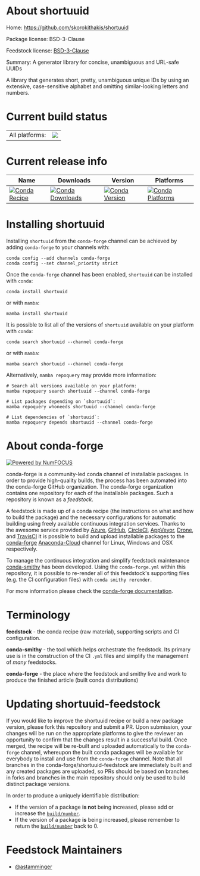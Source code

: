About shortuuid
===============

Home: https://github.com/skorokithakis/shortuuid

Package license: BSD-3-Clause

Feedstock license: [BSD-3-Clause](https://github.com/conda-forge/shortuuid-feedstock/blob/main/LICENSE.txt)

Summary: A generator library for concise, unambiguous and URL-safe UUIDs

A library that generates short, pretty, unambiguous unique IDs by using an
extensive, case-sensitive alphabet and omitting similar-looking letters and
numbers.


Current build status
====================


<table><tr><td>All platforms:</td>
    <td>
      <a href="https://dev.azure.com/conda-forge/feedstock-builds/_build/latest?definitionId=5818&branchName=main">
        <img src="https://dev.azure.com/conda-forge/feedstock-builds/_apis/build/status/shortuuid-feedstock?branchName=main">
      </a>
    </td>
  </tr>
</table>

Current release info
====================

| Name | Downloads | Version | Platforms |
| --- | --- | --- | --- |
| [![Conda Recipe](https://img.shields.io/badge/recipe-shortuuid-green.svg)](https://anaconda.org/conda-forge/shortuuid) | [![Conda Downloads](https://img.shields.io/conda/dn/conda-forge/shortuuid.svg)](https://anaconda.org/conda-forge/shortuuid) | [![Conda Version](https://img.shields.io/conda/vn/conda-forge/shortuuid.svg)](https://anaconda.org/conda-forge/shortuuid) | [![Conda Platforms](https://img.shields.io/conda/pn/conda-forge/shortuuid.svg)](https://anaconda.org/conda-forge/shortuuid) |

Installing shortuuid
====================

Installing `shortuuid` from the `conda-forge` channel can be achieved by adding `conda-forge` to your channels with:

```
conda config --add channels conda-forge
conda config --set channel_priority strict
```

Once the `conda-forge` channel has been enabled, `shortuuid` can be installed with `conda`:

```
conda install shortuuid
```

or with `mamba`:

```
mamba install shortuuid
```

It is possible to list all of the versions of `shortuuid` available on your platform with `conda`:

```
conda search shortuuid --channel conda-forge
```

or with `mamba`:

```
mamba search shortuuid --channel conda-forge
```

Alternatively, `mamba repoquery` may provide more information:

```
# Search all versions available on your platform:
mamba repoquery search shortuuid --channel conda-forge

# List packages depending on `shortuuid`:
mamba repoquery whoneeds shortuuid --channel conda-forge

# List dependencies of `shortuuid`:
mamba repoquery depends shortuuid --channel conda-forge
```


About conda-forge
=================

[![Powered by
NumFOCUS](https://img.shields.io/badge/powered%20by-NumFOCUS-orange.svg?style=flat&colorA=E1523D&colorB=007D8A)](https://numfocus.org)

conda-forge is a community-led conda channel of installable packages.
In order to provide high-quality builds, the process has been automated into the
conda-forge GitHub organization. The conda-forge organization contains one repository
for each of the installable packages. Such a repository is known as a *feedstock*.

A feedstock is made up of a conda recipe (the instructions on what and how to build
the package) and the necessary configurations for automatic building using freely
available continuous integration services. Thanks to the awesome service provided by
[Azure](https://azure.microsoft.com/en-us/services/devops/), [GitHub](https://github.com/),
[CircleCI](https://circleci.com/), [AppVeyor](https://www.appveyor.com/),
[Drone](https://cloud.drone.io/welcome), and [TravisCI](https://travis-ci.com/)
it is possible to build and upload installable packages to the
[conda-forge](https://anaconda.org/conda-forge) [Anaconda-Cloud](https://anaconda.org/)
channel for Linux, Windows and OSX respectively.

To manage the continuous integration and simplify feedstock maintenance
[conda-smithy](https://github.com/conda-forge/conda-smithy) has been developed.
Using the ``conda-forge.yml`` within this repository, it is possible to re-render all of
this feedstock's supporting files (e.g. the CI configuration files) with ``conda smithy rerender``.

For more information please check the [conda-forge documentation](https://conda-forge.org/docs/).

Terminology
===========

**feedstock** - the conda recipe (raw material), supporting scripts and CI configuration.

**conda-smithy** - the tool which helps orchestrate the feedstock.
                   Its primary use is in the construction of the CI ``.yml`` files
                   and simplify the management of *many* feedstocks.

**conda-forge** - the place where the feedstock and smithy live and work to
                  produce the finished article (built conda distributions)


Updating shortuuid-feedstock
============================

If you would like to improve the shortuuid recipe or build a new
package version, please fork this repository and submit a PR. Upon submission,
your changes will be run on the appropriate platforms to give the reviewer an
opportunity to confirm that the changes result in a successful build. Once
merged, the recipe will be re-built and uploaded automatically to the
`conda-forge` channel, whereupon the built conda packages will be available for
everybody to install and use from the `conda-forge` channel.
Note that all branches in the conda-forge/shortuuid-feedstock are
immediately built and any created packages are uploaded, so PRs should be based
on branches in forks and branches in the main repository should only be used to
build distinct package versions.

In order to produce a uniquely identifiable distribution:
 * If the version of a package **is not** being increased, please add or increase
   the [``build/number``](https://docs.conda.io/projects/conda-build/en/latest/resources/define-metadata.html#build-number-and-string).
 * If the version of a package **is** being increased, please remember to return
   the [``build/number``](https://docs.conda.io/projects/conda-build/en/latest/resources/define-metadata.html#build-number-and-string)
   back to 0.

Feedstock Maintainers
=====================

* [@astamminger](https://github.com/astamminger/)

